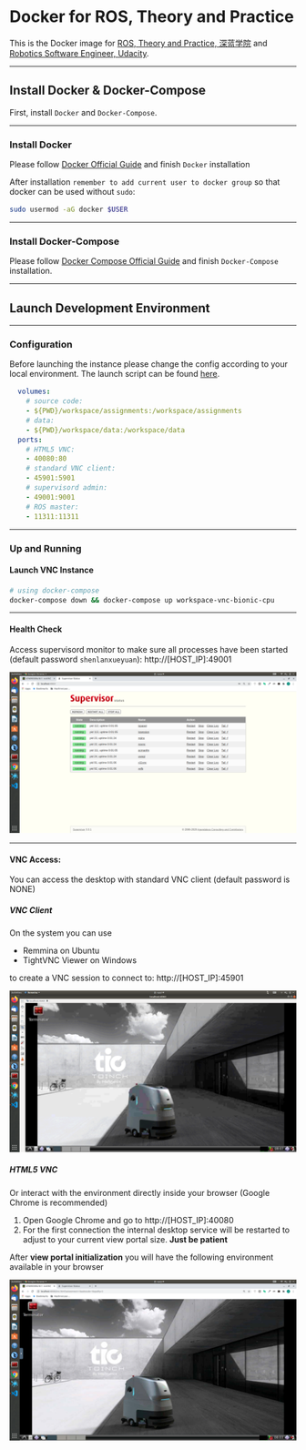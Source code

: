 # Docker for ROS, Theory and Practice

This is the Docker image for [ROS, Theory and Practice, 深蓝学院](https://www.shenlanxueyuan.com/my/course/246) and [Robotics Software Engineer, Udacity](https://www.udacity.com/course/robotics-software-engineer--nd209).

---

## Install Docker & Docker-Compose

First, install `Docker` and `Docker-Compose`.

---

### Install Docker

Please follow [Docker Official Guide](https://docs.docker.com/engine/install/ubuntu/) and finish `Docker` installation

After installation `remember to add current user to docker group` so that docker can be used without `sudo`:

```bash
sudo usermod -aG docker $USER
```

---

### Install Docker-Compose

Please follow [Docker Compose Official Guide](https://docs.docker.com/compose/install/) and finish `Docker-Compose` installation.

---

## Launch Development Environment

---

### Configuration

Before launching the instance please change the config according to your local environment. The launch script can be found [here](docker-compose.yml).

```yaml
  volumes:
    # source code:
    - ${PWD}/workspace/assignments:/workspace/assignments
    # data:
    - ${PWD}/workspace/data:/workspace/data
  ports:
    # HTML5 VNC:
    - 40080:80
    # standard VNC client:
    - 45901:5901
    # supervisord admin:
    - 49001:9001
    # ROS master:
    - 11311:11311
```

---

### Up and Running 

#### Launch VNC Instance

```bash
# using docker-compose
docker-compose down && docker-compose up workspace-vnc-bionic-cpu
```

---

#### Health Check

Access supervisord monitor to make sure all processes have been started (default password `shenlanxueyuan`): http://[HOST_IP]:49001

![Supervisord Health Check](doc/01-supervisord-health-check.png)

---

#### VNC Access:

You can access the desktop with standard VNC client (default password is NONE)

##### VNC Client

On the system you can use 

* Remmina on Ubuntu
* TightVNC Viewer on Windows

to create a VNC session to connect to: http://[HOST_IP]:45901

![VNC through VNC Client](doc/02-vnc-access-with-vnc-client.png)

##### HTML5 VNC

Or interact with the environment directly inside your browser (Google Chrome is recommended)

1. Open Google Chrome and go to http://[HOST_IP]:40080
2. For the first connection the internal desktop service will be restarted to adjust to your current view portal size. **Just be patient**

After **view portal initialization** you will have the following environment available in your browser

![VNC through Web Browser](doc/03-vnc-access-with-browser.png)